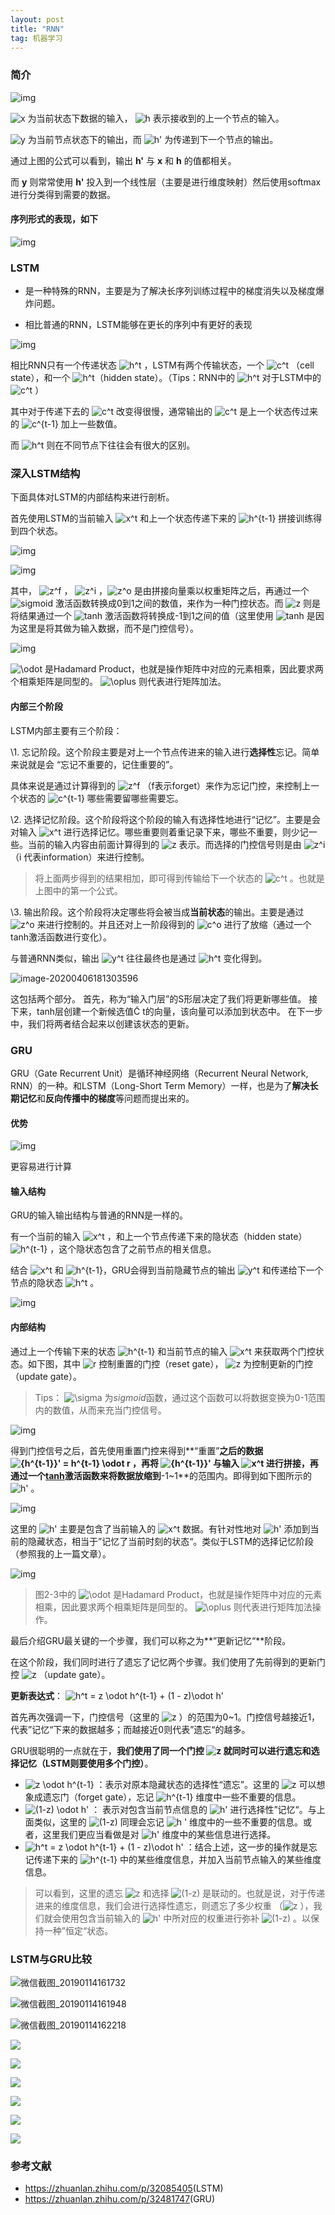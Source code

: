 ```yaml
---
layout: post
title: "RNN"
tag: 机器学习
---
```


### 简介

![img](https://pic4.zhimg.com/80/v2-f716c816d46792b867a6815c278f11cb_hd.jpg)

![x](https://www.zhihu.com/equation?tex=x) 为当前状态下数据的输入， ![h](https://www.zhihu.com/equation?tex=h) 表示接收到的上一个节点的输入。

![y](https://www.zhihu.com/equation?tex=y) 为当前节点状态下的输出，而 ![h'](https://www.zhihu.com/equation?tex=h%27) 为传递到下一个节点的输出。

通过上图的公式可以看到，输出 **h'** 与 **x** 和 **h** 的值都相关。

而 **y** 则常常使用 **h'** 投入到一个线性层（主要是进行维度映射）然后使用softmax进行分类得到需要的数据。

#### 序列形式的表现，如下

![img](https://pic2.zhimg.com/80/v2-71652d6a1eee9def631c18ea5e3c7605_hd.jpg)

### LSTM

- 是一种特殊的RNN，主要是为了解决长序列训练过程中的梯度消失以及梯度爆炸问题。

- 相比普通的RNN，LSTM能够在更长的序列中有更好的表现

![img](https://pic4.zhimg.com/80/v2-e4f9851cad426dfe4ab1c76209546827_hd.jpg)

相比RNN只有一个传递状态 ![h^t ](https://www.zhihu.com/equation?tex=h%5Et+) ，LSTM有两个传输状态，一个 ![c^t](https://www.zhihu.com/equation?tex=c%5Et) （cell state），和一个 ![h^t](https://www.zhihu.com/equation?tex=h%5Et)（hidden state）。（Tips：RNN中的 ![h^t](https://www.zhihu.com/equation?tex=h%5Et) 对于LSTM中的 ![c^t](https://www.zhihu.com/equation?tex=c%5Et) ）

其中对于传递下去的 ![c^t](https://www.zhihu.com/equation?tex=c%5Et) 改变得很慢，通常输出的 ![c^t](https://www.zhihu.com/equation?tex=c%5Et) 是上一个状态传过来的 ![c^{t-1}](https://www.zhihu.com/equation?tex=c%5E%7Bt-1%7D) 加上一些数值。

而 ![h^t](https://www.zhihu.com/equation?tex=h%5Et) 则在不同节点下往往会有很大的区别。

### 深入LSTM结构

下面具体对LSTM的内部结构来进行剖析。

首先使用LSTM的当前输入 ![x^t](https://www.zhihu.com/equation?tex=x%5Et) 和上一个状态传递下来的 ![h^{t-1}](https://www.zhihu.com/equation?tex=h%5E%7Bt-1%7D) 拼接训练得到四个状态。

![img](https://pic4.zhimg.com/80/v2-15c5eb554f843ec492579c6d87e1497b_hd.jpg)

![img](https://pic1.zhimg.com/80/v2-d044fd0087e1df5d2a1089b441db9970_hd.jpg)

其中， ![z^f ](https://www.zhihu.com/equation?tex=z%5Ef+) ， ![z^i](https://www.zhihu.com/equation?tex=z%5Ei) ，![z^o](https://www.zhihu.com/equation?tex=z%5Eo) 是由拼接向量乘以权重矩阵之后，再通过一个 ![sigmoid ](https://www.zhihu.com/equation?tex=sigmoid+) 激活函数转换成0到1之间的数值，来作为一种门控状态。而 ![z](https://www.zhihu.com/equation?tex=z) 则是将结果通过一个 ![tanh](https://www.zhihu.com/equation?tex=tanh) 激活函数将转换成-1到1之间的值（这里使用 ![tanh](https://www.zhihu.com/equation?tex=tanh) 是因为这里是将其做为输入数据，而不是门控信号）。

![img](https://pic2.zhimg.com/80/v2-556c74f0e025a47fea05dc0f76ea775d_hd.jpg)

![\odot](https://www.zhihu.com/equation?tex=%5Codot) 是Hadamard Product，也就是操作矩阵中对应的元素相乘，因此要求两个相乘矩阵是同型的。 ![\oplus](https://www.zhihu.com/equation?tex=%5Coplus) 则代表进行矩阵加法。

#### 内部三个阶段

LSTM内部主要有三个阶段：

\1. 忘记阶段。这个阶段主要是对上一个节点传进来的输入进行**选择性**忘记。简单来说就是会 “忘记不重要的，记住重要的”。

具体来说是通过计算得到的 ![z^f](https://www.zhihu.com/equation?tex=z%5Ef) （f表示forget）来作为忘记门控，来控制上一个状态的 ![c^{t-1}](https://www.zhihu.com/equation?tex=c%5E%7Bt-1%7D) 哪些需要留哪些需要忘。

\2. 选择记忆阶段。这个阶段将这个阶段的输入有选择性地进行“记忆”。主要是会对输入 ![x^t](https://www.zhihu.com/equation?tex=x%5Et) 进行选择记忆。哪些重要则着重记录下来，哪些不重要，则少记一些。当前的输入内容由前面计算得到的 ![z ](https://www.zhihu.com/equation?tex=z+) 表示。而选择的门控信号则是由 ![z^i](https://www.zhihu.com/equation?tex=z%5Ei) （i 代表information）来进行控制。

> 将上面两步得到的结果相加，即可得到传输给下一个状态的 ![c^t](https://www.zhihu.com/equation?tex=c%5Et) 。也就是上图中的第一个公式。

\3. 输出阶段。这个阶段将决定哪些将会被当成**当前状态**的输出。主要是通过 ![z^o](https://www.zhihu.com/equation?tex=z%5Eo) 来进行控制的。并且还对上一阶段得到的 ![c^o](https://www.zhihu.com/equation?tex=c%5Eo) 进行了放缩（通过一个tanh激活函数进行变化）。

与普通RNN类似，输出 ![y^t](https://www.zhihu.com/equation?tex=y%5Et) 往往最终也是通过 ![h^t](https://www.zhihu.com/equation?tex=h%5Et) 变化得到。

![image-20200406181303596](../yaolinxia.github.io/img/image-20200406181303596.png)



这包括两个部分。 首先，称为“输入门层”的S形层决定了我们将更新哪些值。 接下来，tanh层创建一个新候选值C̃ t的向量，该向量可以添加到状态中。 在下一步中，我们将两者结合起来以创建该状态的更新。



### GRU

GRU（Gate Recurrent Unit）是循环神经网络（Recurrent Neural Network, RNN）的一种。和LSTM（Long-Short Term Memory）一样，也是为了**解决长期记忆**和**反向传播中的梯度**等问题而提出来的。

#### 优势

![img](https://pic4.zhimg.com/80/v2-a8424cd80eae1b7d312991692decbe8b_hd.jpg)

更容易进行计算

#### 输入结构

GRU的输入输出结构与普通的RNN是一样的。

有一个当前的输入 ![x^t](https://www.zhihu.com/equation?tex=x%5Et) ，和上一个节点传递下来的隐状态（hidden state） ![h^{t-1}](https://www.zhihu.com/equation?tex=h%5E%7Bt-1%7D) ，这个隐状态包含了之前节点的相关信息。

结合 ![x^t ](https://www.zhihu.com/equation?tex=x%5Et+) 和 ![h^{t-1}](https://www.zhihu.com/equation?tex=h%5E%7Bt-1%7D)，GRU会得到当前隐藏节点的输出 ![y^t ](https://www.zhihu.com/equation?tex=y%5Et+) 和传递给下一个节点的隐状态 ![h^t](https://www.zhihu.com/equation?tex=h%5Et) 。

![img](https://pic2.zhimg.com/80/v2-49244046a83e30ef2383b94644bf0f31_hd.jpg)

#### 内部结构

通过上一个传输下来的状态 ![h^{t-1}](https://www.zhihu.com/equation?tex=h%5E%7Bt-1%7D) 和当前节点的输入 ![x^t](https://www.zhihu.com/equation?tex=x%5Et) 来获取两个门控状态。如下图，其中 ![r ](https://www.zhihu.com/equation?tex=r+) 控制重置的门控（reset gate）， ![z](https://www.zhihu.com/equation?tex=z) 为控制更新的门控（update gate）。

> Tips： ![\sigma](https://www.zhihu.com/equation?tex=%5Csigma) 为*sigmoid*函数，通过这个函数可以将数据变换为0-1范围内的数值，从而来充当门控信号。

![img](https://pic3.zhimg.com/80/v2-7fff5d817530dada1b279c7279d73b8a_hd.jpg)

得到门控信号之后，首先使用重置门控来得到**“重置”**之后的数据 ![{h^{t-1}}' = h^{t-1} \odot r ](https://www.zhihu.com/equation?tex=%7Bh%5E%7Bt-1%7D%7D%27+%3D+h%5E%7Bt-1%7D+%5Codot+r+) ，再将 ![{h^{t-1}}'](https://www.zhihu.com/equation?tex=%7Bh%5E%7Bt-1%7D%7D%27) 与输入 ![x^t ](https://www.zhihu.com/equation?tex=x%5Et+) 进行拼接，再通过一个[tanh](http://link.zhihu.com/?target=https%3A//baike.baidu.com/item/tanh)激活函数来将数据放缩到**-1~1**的范围内。即得到如下图所示的 ![h'](https://www.zhihu.com/equation?tex=h%27) 。

![img](https://pic4.zhimg.com/80/v2-390781506bbebbef799f1a12acd7865b_hd.jpg)

这里的 ![h' ](https://www.zhihu.com/equation?tex=h%27+) 主要是包含了当前输入的 ![x^t](https://www.zhihu.com/equation?tex=x%5Et) 数据。有针对性地对 ![h'](https://www.zhihu.com/equation?tex=h%27) 添加到当前的隐藏状态，相当于”记忆了当前时刻的状态“。类似于LSTM的选择记忆阶段（参照我的上一篇文章）。

![img](https://pic1.zhimg.com/80/v2-8134a00c243153bfd9fd2bcbe0844e9c_hd.jpg)

> 图2-3中的 ![\odot](https://www.zhihu.com/equation?tex=%5Codot) 是Hadamard Product，也就是操作矩阵中对应的元素相乘，因此要求两个相乘矩阵是同型的。 ![\oplus](https://www.zhihu.com/equation?tex=%5Coplus) 则代表进行矩阵加法操作。

最后介绍GRU最关键的一个步骤，我们可以称之为**”更新记忆“**阶段。

在这个阶段，我们同时进行了遗忘了记忆两个步骤。我们使用了先前得到的更新门控 ![z](https://www.zhihu.com/equation?tex=z) （update gate）。

**更新表达式**： ![h^t = z \odot h^{t-1} + (1 - z)\odot h'](https://www.zhihu.com/equation?tex=h%5Et+%3D+z+%5Codot+h%5E%7Bt-1%7D+%2B+%281+-+z%29%5Codot+h%27)

首先再次强调一下，门控信号（这里的 ![z](https://www.zhihu.com/equation?tex=z) ）的范围为0~1。门控信号越接近1，代表”记忆“下来的数据越多；而越接近0则代表”遗忘“的越多。



GRU很聪明的一点就在于，**我们使用了同一个门控 ![z](https://www.zhihu.com/equation?tex=z) 就同时可以进行遗忘和选择记忆（LSTM则要使用多个门控）**。

- ![z \odot h^{t-1}](https://www.zhihu.com/equation?tex=z+%5Codot+h%5E%7Bt-1%7D) ：表示对原本隐藏状态的选择性“遗忘”。这里的 ![z](https://www.zhihu.com/equation?tex=z) 可以想象成遗忘门（forget gate），忘记 ![h^{t-1}](https://www.zhihu.com/equation?tex=h%5E%7Bt-1%7D) 维度中一些不重要的信息。
- ![(1-z) \odot h'](https://www.zhihu.com/equation?tex=%281-z%29+%5Codot+h%27) ： 表示对包含当前节点信息的 ![h'](https://www.zhihu.com/equation?tex=h%27) 进行选择性”记忆“。与上面类似，这里的 ![(1-z)](https://www.zhihu.com/equation?tex=%281-z%29) 同理会忘记 ![h '](https://www.zhihu.com/equation?tex=h+%27) 维度中的一些不重要的信息。或者，这里我们更应当看做是对 ![h' ](https://www.zhihu.com/equation?tex=h%27+) 维度中的某些信息进行选择。
- ![h^t = z \odot h^{t-1} + (1 - z)\odot h'](https://www.zhihu.com/equation?tex=h%5Et+%3D+z+%5Codot+h%5E%7Bt-1%7D+%2B+%281+-+z%29%5Codot+h%27) ：结合上述，这一步的操作就是忘记传递下来的 ![h^{t-1} ](https://www.zhihu.com/equation?tex=h%5E%7Bt-1%7D+) 中的某些维度信息，并加入当前节点输入的某些维度信息。

> 可以看到，这里的遗忘 ![z](https://www.zhihu.com/equation?tex=z) 和选择 ![(1-z)](https://www.zhihu.com/equation?tex=%281-z%29) 是联动的。也就是说，对于传递进来的维度信息，我们会进行选择性遗忘，则遗忘了多少权重 （![z](https://www.zhihu.com/equation?tex=z) ），我们就会使用包含当前输入的 ![h'](https://www.zhihu.com/equation?tex=h%27) 中所对应的权重进行弥补 ![(1-z)](https://www.zhihu.com/equation?tex=%281-z%29) 。以保持一种”恒定“状态。



### LSTM与GRU比较

![微信截图_20190114161732](../yaolinxia.github.io/img/微信截图_20190114161732.png)



![微信截图_20190114161948](../yaolinxia.github.io/img/微信截图_20190114161948.png)

![微信截图_20190114162218](../yaolinxia.github.io/img/微信截图_20190114162218.png)



![](../yaolinxia.github.io/img/微信截图_20190114162230.png)

![](../yaolinxia.github.io/img/微信截图_20190114162341.png)

![](../yaolinxia.github.io/img/微信截图_20190114162616.png)



![](../yaolinxia.github.io/img/微信截图_20190114162742.png)

![](../yaolinxia.github.io/img/微信截图_20190114163014.png)

![](../yaolinxia.github.io/img/微信截图_20190114163311.png)









### 参考文献

- <https://zhuanlan.zhihu.com/p/32085405>(LSTM)
- <https://zhuanlan.zhihu.com/p/32481747>(GRU)